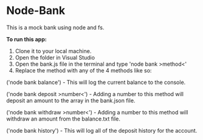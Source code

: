 # Node-Bank
This is a mock bank using node and fs.

**To run this app:**

1) Clone it to your local machine.
2) Open the folder in Visual Studio
3) Open the bank.js file in the terminal and type 'node bank >method<'
4) Replace the method with any of the 4 methods like so:

('node bank balance') - This will log the current balance to the console.

('node bank deposit >number<') - Adding a number to this method will deposit an amount to the array in the bank.json file.

('node bank withdraw >number<') - Adding a number to this method will withdraw an amount from the balance.txt file.

('node bank history') - This will log all of the deposit history for the account.



